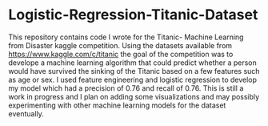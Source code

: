 # Logistic-Regression-Titanic-Dataset
This repository contains code I wrote for the Titanic- Machine Learning from Disaster kaggle competition. Using the datasets available from https://www.kaggle.com/c/titanic the goal of the competition was to develope a machine learning algorithm that could predict whether a person would have survived the sinking of the Titanic based on a few features such as age or sex. I used feature engineering and logistic regression to develop my model which had a precision of 0.76 and recall of 0.76. This is still a work in progress and I plan on adding some visualizations and may possibly experimenting with other machine learning models for the dataset eventually.
